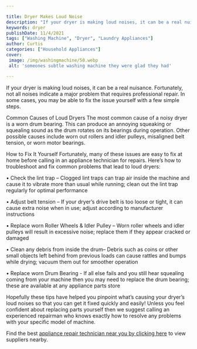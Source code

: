 ```yaml
---

title: Dryer Makes Loud Noise
description: "If your dryer is making loud noises, it can be a real nuisance. Fortunately, not all noises indicate a major problem that requires...check it out to learn"
keywords: dryer
publishDate: 11/4/2021
tags: ["Washing Machine", "Dryer", "Laundry Appliances"]
author: Curtis
categories: ["Household Appliances"]
cover: 
 image: /img/washingmachine/50.webp
 alt: 'someones subtle washing machine they were glad they had'

---
```


If your dryer is making loud noises, it can be a real nuisance. Fortunately, not all noises indicate a major problem that requires professional repair. In some cases, you may be able to fix the issue yourself with a few simple steps. 

Common Causes of Loud Dryers 
The most common cause of a noisy dryer is a worn drum bearing. This can produce an annoying squeaking or squealing sound as the drum rotates on its bearings during operation. Other possible causes include worn out rollers and idler pulleys, misaligned belt tension, or worn motor bearings. 

How to Fix It Yourself 
Fortunately, many of these issues are easy to fix at home before calling in an appliance technician for repairs. Here’s how to troubleshoot and fix common problems that lead to loud dryers: 

 • Check the lint trap – Clogged lint traps can trap air inside the machine and cause it to vibrate more than usual while running; clean out the lint trap regularly for optimal performance

 • Adjust belt tension – If your dryer’s drive belt is too loose or tight, it can cause extra noise when in use; adjust according to manufacturer instructions

 • Replace worn Roller Wheels & Idler Pulley – Worn roller wheels and idler pulleys will result in excessive noise; replace them if they appear cracked or damaged

 • Clean any debris from inside the drum– Debris such as coins or other small objects left behind from previous loads can cause rattles and bumps while drying; vacuum them out for smoother operation 

 • Replace worn Drum Bearing - If all else fails and you still hear squealing coming from your machine then you may need to replace the drum bearing; these are available at any appliance parts store 

Hopefully these tips have helped you pinpoint what’s causing your dryer’s loud noises so that you can get it fixed quickly and easily! Unless you feel confident about replacing parts yourself then we suggest calling an experienced repairman who knows exactly how to resolve any problems with your specific model of machine.

Find the best <a href="/pages/appliance-repair-technicians/">appliance repair technician near you by clicking here</a> to view suppliers nearby.
